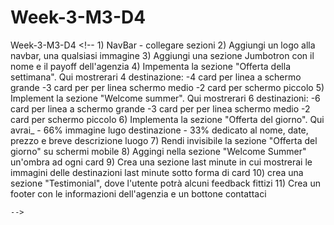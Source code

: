 # Week-3-M3-D4
 Week-3-M3-D4
    <!--
        1) NavBar - collegare sezioni
        2) Aggiungi un logo alla navbar, una qualsiasi immagine
        3) Aggiungi una sezione Jumbotron con il nome e il payoff dell'agenzia
        4) Impementa la sezione "Offerta della settimana". Qui mostrerari 4 destinazione:
            -4 card per linea a schermo grande
            -3 card per per linea schermo medio
            -2 card per schermo piccolo
        5) Implement la sezione "Welcome summer". Qui mostrerari 6 destinazioni:
            -6 card per linea a schermo grande
            -3 card per per linea schermo medio
            -2 card per schermo piccolo
        6) Implementa la sezione "Offerta del giorno". Qui avrai_
            - 66% immagine lugo destinazione
            - 33% dedicato al nome, date, prezzo e breve descrizione luogo
        7) Rendi invisibile la sezione "Offerta del giorno" su schermi mobile
        8) Aggingi nella sezione "Welcome Summer" un'ombra ad ogni card
        9) Crea una sezione last minute in cui mostrerai le immagini delle destinazioni last minute sotto forma di card
        10) crea una sezione "Testimonial", dove l'utente potrà alcuni feedback fittizi
        11) Crea un footer con le informazioni dell'agenzia e un bottone contattaci
    
    
    -->